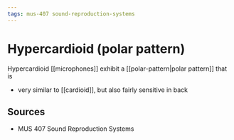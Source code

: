 ```yaml
---
tags: mus-407 sound-reproduction-systems
---
```


# Hypercardioid (polar pattern)

Hypercardioid [[microphones]] exhibit a [[polar-pattern|polar pattern]] that is

- very similar to [[cardioid]], but also fairly sensitive in back

## Sources

- MUS 407 Sound Reproduction Systems
